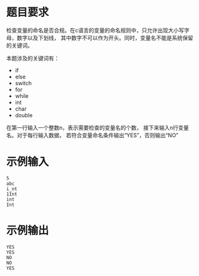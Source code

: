 # 题目要求
检查变量的命名是否合规。在c语言的变量的命名规则中，只允许出现大小写字母，数字以及下划线，
其中数字不可以作为开头。同时，变量名不能是系统保留的关键词。

本题涉及的关键词有：
- if
- else
- switch
- for
- while
- int
- char
- double

在第一行输入一个整数n，表示需要检查的变量名的个数，
接下来输入n行变量名。对于每行输入数据，
若符合变量命名条件输出“YES”，否则输出“NO”
# 示例输入
```
5
abc
i_nt
1Int
int
Int
```
# 示例输出
```
YES
YES
NO
NO
YES
```
